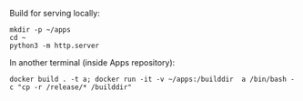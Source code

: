Build for serving locally:

    mkdir -p ~/apps
    cd ~
    python3 -m http.server

In another terminal (inside Apps repository):

    docker build . -t a; docker run -it -v ~/apps:/builddir  a /bin/bash -c "cp -r /release/* /builddir"